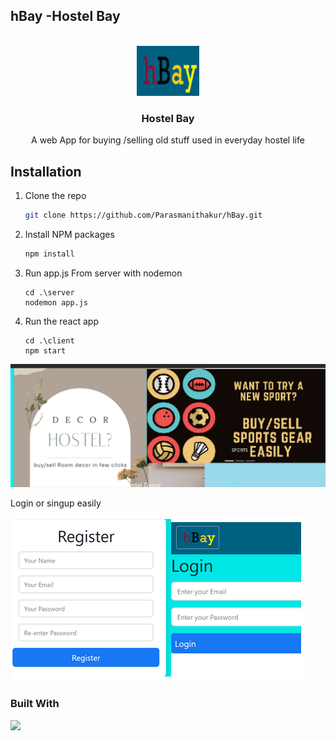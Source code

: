 ## hBay -Hostel Bay

<br />

<div align="center">
<img src="https://github.com/Parasmanithakur/hBay/blob/main/client/src/component/icon.png" alt="Logo" width="100" height="80"/>
  <h3 align="center">Hostel Bay</h3>
A web App for buying /selling old stuff used in everyday hostel life
</div>

## Installation

1.  Clone the repo
    ```sh
    git clone https://github.com/Parasmanithakur/hBay.git
    ```
2.  Install NPM packages

    ```sh
    npm install
    ```

3.  Run app.js From server with nodemon

    ```
    cd .\server
    nodemon app.js
    ```

4.  Run the react app

    ```
    cd .\client
    npm start
    ```

![](./sample.png)

Login or singup easily

![](./sample2.png)

### Built With

![](https://static.javatpoint.com/blog/images/mern-stack.png)
